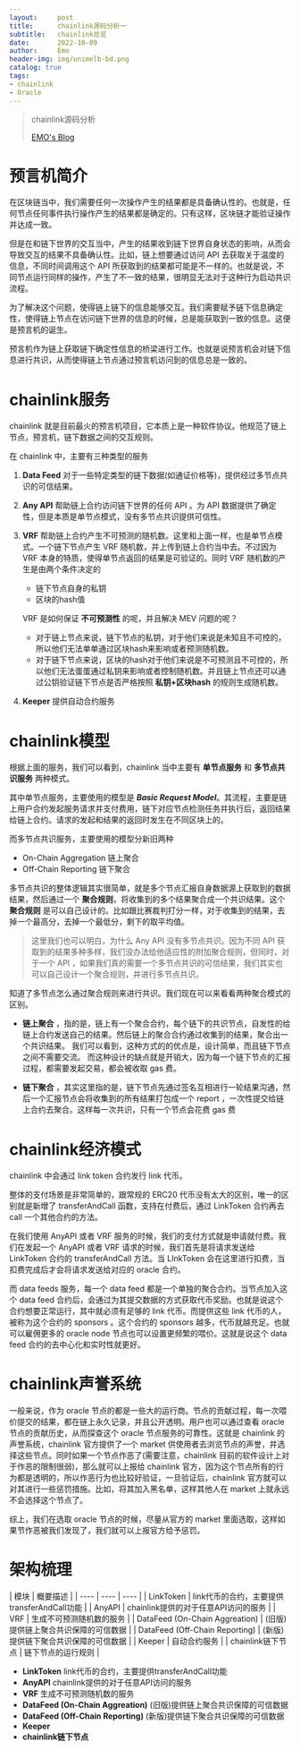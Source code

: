 ```yaml
---
layout:     post
title:      chainlink源码分析一
subtitle:   chainlink总览
date:       2022-10-09
author:     Emo
header-img: img/unimelb-bd.png
catalog: true
tags:
- chainlink
- Oracle
---
```


> chainlink源码分析
>
> [EMO's Blog](https://emosama.github.io/)

# 预言机简介
在区块链当中，我们需要任何一次操作产生的结果都是具备确认性的。也就是，任何节点任何事件执行操作产生的结果都是确定的。只有这样，区块链才能验证操作并达成一致。

但是在和链下世界的交互当中，产生的结果收到链下世界自身状态的影响，从而会导致交互的结果不具备确认性。比如，链上想要通过访问 API 去获取关于温度的信息，不同时间调用这个 API 所获取到的结果都可能是不一样的。也就是说，不同节点运行同样的操作，产生了不一致的结果，很明显无法对于这种行为启动共识流程。

为了解决这个问题，使得链上链下的信息能够交互。我们需要赋予链下信息确定性，使得链上节点在访问链下世界的信息的时候，总是能获取到一致的信息。这便是预言机的诞生。

预言机作为链上获取链下确定性信息的桥梁进行工作。也就是说预言机会对链下信息进行共识，从而使得链上节点通过预言机访问到的信息总是一致的。

# chainlink服务
chainlink 就是目前最火的预言机项目，它本质上是一种软件协议。他规范了链上节点，预言机，链下数据之间的交互规则。

在 chainlink 中，主要有三种类型的服务
1. **Data Feed** 对于一些特定类型的链下数据(如通证价格等)，提供经过多节点共识的可信结果。 
2. **Any API** 帮助链上合约访问链下世界的任何 API 。为 API 数据提供了确定性，但是本质是单节点模式，没有多节点共识提供可信性。
3. **VRF** 帮助链上合约产生不可预测的随机数。这里和上面一样，也是单节点模式。一个链下节点产生 VRF 随机数，并上传到链上合约当中去。不过因为 VRF 本身的特质，使得单节点返回的结果是可验证的。同时 VRF 随机数的产生是由两个条件决定的
    - 链下节点自身的私钥
    - 区块的hash值

    VRF 是如何保证 **不可预测性** 的呢，并且解决 MEV 问题的呢？
    - 对于链上节点来说，链下节点的私钥，对于他们来说是未知且不可控的，所以他们无法单单通过区块hash来影响或者预测随机数。
    - 对于链下节点来说，区块的hash对于他们来说是不可预测且不可控的，所以他们无法蛋蛋通过私钥来影响或者控制随机数。并且链上节点还可以通过公钥验证链下节点是否严格按照 **私钥+区块hash** 的规则生成随机数。

4. **Keeper** 提供自动合约服务

# chainlink模型
根据上面的服务，我们可以看到，chainlink 当中主要有 **单节点服务** 和 **多节点共识服务** 两种模式。

其中单节点服务，主要使用的模型是 ***Basic Request Model***。其流程，主要是链上用户合约发起服务请求并支付费用，链下对应节点检测任务并执行后，返回结果给链上合约。请求的发起和结果的返回时发生在不同区块上的。

而多节点共识服务，主要使用的模型分新旧两种
- On-Chain Aggregation 链上聚合
- Off-Chain Reporting 链下聚合

多节点共识的整体逻辑其实很简单，就是多个节点汇报自身数据源上获取到的数据结果，然后通过一个 **聚合规则**，将收集到的多个结果聚合成一个共识结果。这个 **聚合规则** 是可以自己设计的。比如跟比赛裁判打分一样，对于收集到的结果，去掉一个最高分，去掉一个最低分，剩下的取平均值。

> 这里我们也可以明白，为什么 Any API 没有多节点共识。因为不同 API 获取到的结果多种多样，我们没办法给他适应性的附加聚合规则，但同时，对于一个 API ，如果我们真的需要一个多节点共识的可信结果，我们其实也可以自己设计一个聚合规则，并进行多节点共识。

知道了多节点怎么通过聚合规则来进行共识。我们现在可以来看看两种聚合模式的区别。
- **链上聚合** ，指的是，链上有一个聚合合约，每个链下的共识节点，自发性的给链上合约发送自己的结果。然后链上的聚合合约通过收集到的结果，聚合出一个共识结果。
    我们可以看到，这种方式的的优点是，设计简单，而且链下节点之间不需要交流。
    而这种设计的缺点就是开销大，因为每一个链下节点的汇报过程，都需要发起交易，都会被收取 gas 费。

- **链下聚合** ，其实这里指的是，链下节点先通过签名互相进行一轮结果沟通，然后一个汇报节点会将收集到的所有结果打包成一个 report ，一次性提交给链上合约去聚合。这样每一次共识，只有一个节点会花费 gas 费

# chainlink经济模式
chainlink 中会通过 link token 合约发行 link 代币。

整体的支付场景是非常简单的，跟常规的 ERC20 代币没有太大的区别，唯一的区别就是新增了 transferAndCall 函数，支持在付费后，通过 LinkToken 合约再去 call 一个其他合约的方法。

在我们使用 AnyAPI 或者 VRF 服务的时候，我们的支付方式就是申请就付费。我们在发起一个 AnyAPI 或者 VRF 请求的时候，我们首先是将请求发送给 LinkToken 合约的 transferAndCall 方法。当 LInkToken 会在这里进行扣费，当扣费完成后才会将请求发送给对应的 oracle 合约。

而 data feeds 服务，每一个 data feed 都是一个单独的聚合合约。当节点加入这个 data feed 合约后，会通过为其提交数据的方式获取代币奖励。也就是说这个合约想要正常运行，其中就必须有足够的 link 代币。而提供这些 link 代币的人，被称为这个合约的 sponsors 。这个合约的 sponsors 越多，代币就越充足。也就可以雇佣更多的 oracle node 节点也可以设置更频繁的喂价。这就是说这个 data feed 合约的去中心化和实时性就更好。

# chainlink声誉系统
一般来说，作为 oracle 节点的都是一些大的运行商。节点的贡献过程，每一次喂价提交的结果，都在链上永久记录，并且公开透明。用户也可以通过查看 oracle 节点的贡献历史，从而探查这个 oracle 节点服务的可靠性。这就是 chainlink 的声誉系统，chainlink 官方提供了一个 market 供使用者去浏览节点的声誉，并选择这些节点。同时如果一个节点作恶了(需要注意，chainlink 目前的软件设计上对于作恶的限制很弱)，那么就可以上报给 chainlink 官方，因为这个节点所有的行为都是透明的，所以作恶行为也比较好验证，一旦验证后，chainlink 官方就可以对其进行一些惩罚措施。比如，将其加入黑名单，这样其他人在 market 上就永远不会选择这个节点了。

综上，我们在选取 oracle 节点的时候，尽量从官方的 market 里面选取，这样如果节作恶被我们发现了，我们就可以上报官方给予惩罚。


# 架构梳理
| 模块 | 概要描述 |
| ---- | ---- | ---- |
| LinkToken | link代币的合约，主要提供transferAndCall功能 |
| AnyAPI | chainlink提供的对于任意API访问的服务 | 
| VRF | 生成不可预测随机数的服务 |
| DataFeed (On-Chain Aggreation) | (旧版)提供链上聚合共识保障的可信数据 |
| DataFeed (Off-Chain Reporting) | (新版)提供链下聚合共识保障的可信数据 |
| Keeper | 自动合约服务 |
| chainlink链下节点 | 链下节点的运行规则 |

 
- **LinkToken** link代币的合约，主要提供transferAndCall功能
- **AnyAPI** chainlink提供的对于任意API访问的服务
- **VRF** 生成不可预测随机数的服务
- **DataFeed (On-Chain Aggreation)** (旧版)提供链上聚合共识保障的可信数据
- **DataFeed (Off-Chain Reporting)** (新版)提供链下聚合共识保障的可信数据
- **Keeper**
- **chainlink链下节点**
